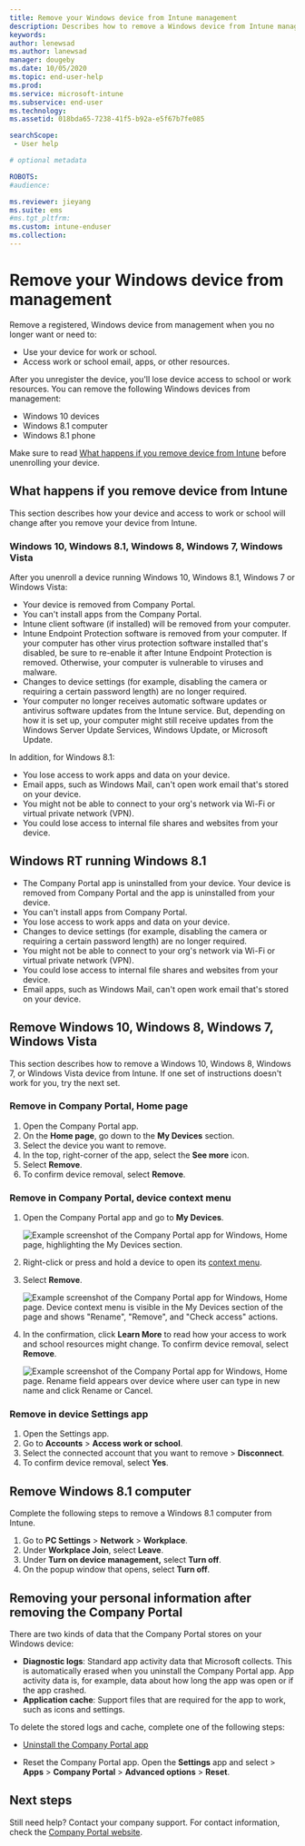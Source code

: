 ```yaml
---
title: Remove your Windows device from Intune management
description: Describes how to remove a Windows device from Intune management
keywords:
author: lenewsad
ms.author: lanewsad
manager: dougeby
ms.date: 10/05/2020
ms.topic: end-user-help
ms.prod:
ms.service: microsoft-intune
ms.subservice: end-user
ms.technology:
ms.assetid: 018bda65-7238-41f5-b92a-e5f67b7fe085

searchScope:
 - User help

# optional metadata

ROBOTS:   
#audience:

ms.reviewer: jieyang
ms.suite: ems
#ms.tgt_pltfrm:
ms.custom: intune-enduser
ms.collection: 
---
```


# Remove your Windows device from management

Remove a registered, Windows device from management when you no longer want or need to:  
* Use your device for work or school. 
* Access work or school email, apps, or other resources.

After you unregister the device, you'll lose device access to school or work resources. You can remove the following Windows devices from management:  
* Windows 10 devices 
* Windows 8.1 computer
* Windows 8.1 phone
 
Make sure to read [What happens if you remove device from Intune](unenroll-your-device-from-intune-windows.md#what-happens-if-you-remove-device-from-intune) before unenrolling your device.  

## What happens if you remove device from Intune  
This section describes how your device and access to work or school will change after you remove your device from Intune. 

### Windows 10, Windows 8.1, Windows 8, Windows 7, Windows Vista
After you unenroll a device running Windows 10, Windows 8.1, Windows 7 or Windows Vista:  

- Your device is removed from Company Portal.
- You can't install apps from the Company Portal.  
- Intune client software (if installed) will be removed from your computer.  
- Intune Endpoint Protection software is removed from your computer. If your computer has other virus protection software installed that's disabled, be sure to re-enable it after Intune Endpoint Protection is removed. Otherwise, your computer is vulnerable to viruses and malware. 
- Changes to device settings (for example, disabling the camera or requiring a certain password length) are no longer required.    
- Your computer no longer receives automatic software updates or antivirus software updates from the Intune service. But, depending on how it is set up, your computer might still receive updates from the Windows Server Update Services, Windows Update, or Microsoft Update.

In addition, for Windows 8.1:  

- You lose access to work apps and data on your device.   
- Email apps, such as Windows Mail, can't open work email that's stored on your device.   
- You might not be able to connect to your org's network via Wi-Fi or virtual private network (VPN).  
- You could lose access to internal file shares and websites from your device.   


## Windows RT running Windows 8.1

- The Company Portal app is uninstalled from your device. Your device is removed from Company Portal and the app is uninstalled from your device.  
- You can't install apps from Company Portal.  
- You lose access to work apps and data on your device.  
- Changes to device settings (for example, disabling the camera or requiring a certain password length) are no longer required.  
- You might not be able to connect to your org's network via Wi-Fi or virtual private network (VPN).  
- You could lose access to internal file shares and websites from your device.   
- Email apps, such as Windows Mail, can't open work email that's stored on your device.   


## Remove Windows 10, Windows 8, Windows 7, Windows Vista
This section describes how to remove a Windows 10, Windows 8, Windows 7, or Windows Vista device from Intune. If one set of instructions doesn't work for you, try the next set.    

### Remove in Company Portal, **Home** page    

1. Open the Company Portal app.
2. On the **Home page**, go down to the **My Devices** section.
3. Select the device you want to remove.
3. In the top, right-corner of the app, select the **See more** icon.
4. Select **Remove**. 
5. To confirm device removal, select **Remove**.  

### Remove in Company Portal, device context menu  

1. Open the Company Portal app and go to **My Devices**.

    ![Example screenshot of the Company Portal app for Windows, Home page, highlighting the My Devices section.](./media/1809_CheckAccess_Context_Select_Device.png)

2. Right-click or press and hold a device to open its [context menu](/windows/uwp/design/controls-and-patterns/menus).  

3. Select **Remove**.  

    ![Example screenshot of the Company Portal app for Windows, Home page. Device context menu is visible in the **My Devices** section of the page and shows "Rename", "Remove", and "Check access" actions.](./media/1809_DeviceContextMenu_Windows_CP.png)  

5. In the confirmation, click **Learn More** to read how your access to work and school resources might change. To confirm device removal, select **Remove**.   

     ![Example screenshot of the Company Portal app for Windows, Home page. Rename field appears over device where user can type in new name and click Rename or Cancel.](./media/1808_RemoveDevice_Popup.png)  


### Remove in device Settings app
1. Open the Settings app. 
2. Go to **Accounts** > **Access work or school**.
3. Select the connected account that you want to remove > **Disconnect**.
4. To confirm device removal, select **Yes**.

## Remove Windows 8.1 computer
Complete the following steps to remove a Windows 8.1 computer from Intune.

1. Go to **PC Settings** > **Network** > **Workplace**.
2. Under **Workplace Join**, select **Leave**.
3. Under **Turn on device management,** select **Turn off**.
4. On the popup window that opens, select **Turn off**.  


## Removing your personal information after removing the Company Portal  

There are two kinds of data that the Company Portal stores on your Windows device:

- **Diagnostic logs**: Standard app activity data that Microsoft collects. This is automatically erased when you uninstall the Company Portal app. App activity data is, for example, data about how long the app was open or if the app crashed.
- **Application cache**: Support files that are required for the app to work, such as icons and settings.

To delete the stored logs and cache, complete one of the following steps:

* [Uninstall the Company Portal app](https://support.microsoft.com/help/4028003/windows-10-uninstall-apps-and-programs) 

* Reset the Company Portal app. Open the **Settings** app and select > **Apps** > **Company Portal** > **Advanced options** > **Reset**. 

## Next steps  

Still need help? Contact your company support. For contact information, check the [Company Portal website](https://go.microsoft.com/fwlink/?linkid=2010980).
